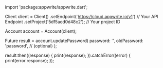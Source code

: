import 'package:appwrite/appwrite.dart';

Client client = Client()
  .setEndpoint('https://cloud.appwrite.io/v1') // Your API Endpoint
  .setProject('5df5acd0d48c2'); // Your project ID

Account account = Account(client);

Future result = account.updatePassword(
  password: '',
  oldPassword: 'password', // (optional)
);

result.then((response) {
  print(response);
}).catchError((error) {
  print(error.response);
});

